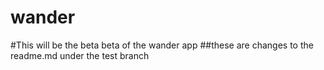 # wander
#This will be the beta beta of the wander app
##these are changes to the readme.md under the test branch
